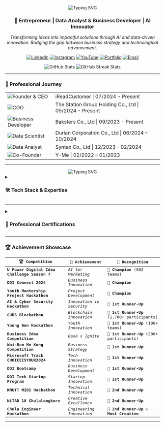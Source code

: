 <div align="center">
  <img src="https://readme-typing-svg.demolab.com?font=Fira+Code&size=32&duration=2800&pause=2000&color=FF9E0F&center=true&vCenter=true&width=940&lines=Hi+👋+I'm+Naruebet+Aungsirikulthumrong;Welcome+to+my+Digital+Innovation+Space!" alt="Typing SVG" />
</div>

<h3 align="center">🚀 Entrepreneur | Data Analyst & Business Developer | AI Innovator</h3>

<div align="center">
  <p><i>Transforming ideas into impactful solutions through AI and data-driven innovation. Bridging the gap between business strategy and technological advancement.</i></p>
</div>

<div align="center">
  
[![LinkedIn](https://img.shields.io/badge/LinkedIn-0077B5?style=for-the-badge&logo=linkedin&logoColor=white)](https://www.linkedin.com/in/leonaruebet/)
[![Instagram](https://img.shields.io/badge/Instagram-E4405F?style=for-the-badge&logo=instagram&logoColor=white)](https://www.instagram.com/leonaruebet/)
[![YouTube](https://img.shields.io/badge/YouTube-FF0000?style=for-the-badge&logo=youtube&logoColor=white)](https://www.youtube.com/@leonaruebet)
[![Portfolio](https://img.shields.io/badge/Portfolio-FF7139?style=for-the-badge&logo=Firefox-Browser&logoColor=white)](https://naruebet.ireadcustomer.com)
[![Email](https://img.shields.io/badge/Email-D14836?style=for-the-badge&logo=gmail&logoColor=white)](mailto:leonaruebet@gmail.com)

</div>

<div align="center">
  <img src="https://github-readme-stats.vercel.app/api?username=leonaruebet&show_icons=true&theme=radical" alt="GitHub Stats" />
  <img src="https://github-readme-streak-stats.herokuapp.com/?user=leonaruebet&theme=radical" alt="GitHub Streak Stats" />
</div>

---

### 💼 Professional Journey

<div align="left">
  <table>
    <tr>
      <td>
        <img src="https://img.shields.io/badge/Role-Founder_&_CEO-FF0000?style=for-the-badge" alt="Founder & CEO"/>
      </td>
      <td>iReadCustomer | 07/2024 - Present</td>
    </tr>
    <tr>
      <td>
        <img src="https://img.shields.io/badge/Role-COO-FF9E0F?style=for-the-badge" alt="COO"/>
      </td>
      <td>The Station Group Holding Co., Ltd | 05/2024 - Present</td>
    </tr>
    <tr>
      <td>
        <img src="https://img.shields.io/badge/Role-Business_Developer-4285F4?style=for-the-badge" alt="Business Developer"/>
      </td>
      <td>Baksters Co., Ltd | 09/2023 - Present</td>
    </tr>
    <tr>
      <td>
        <img src="https://img.shields.io/badge/Role-Data_Scientist-00C853?style=for-the-badge" alt="Data Scientist"/>
      </td>
      <td>Durian Corporation Co., Ltd | 06/2024 – 10/2024</td>
    </tr>
    <tr>
      <td>
        <img src="https://img.shields.io/badge/Role-Data_Analyst-7B1FA2?style=for-the-badge" alt="Data Analyst"/>
      </td>
      <td>Syntax Co., Ltd | 12/2023 – 02/2024</td>
    </tr>
    <tr>
      <td>
        <img src="https://img.shields.io/badge/Role-Co_Founder-FF5722?style=for-the-badge" alt="Co-Founder"/>
      </td>
      <td>Y-Me | 02/2022 – 01/2023</td>
    </tr>
  </table>
</div>

---

<div align="center">
  <img src="https://readme-typing-svg.demolab.com?font=Fira+Code&size=24&duration=2800&pause=2000&color=FF9E0F&center=true&vCenter=true&width=940&lines=Building+the+Future+with+Data,+AI,+and+Innovation!" alt="Typing SVG" />
</div>

<details>
<summary><h3>🛠️ Tech Stack & Expertise</h3></summary>

<div align="center">

<h4>AI & Automation</h4>
<div style="background: linear-gradient(45deg, #FF9E0F, #FF4B4B); padding: 20px; border-radius: 10px; margin: 10px;">

![ChatGPT](https://img.shields.io/badge/ChatGPT-74aa9c?style=for-the-badge&logo=openai&logoColor=white)
![Claude](https://img.shields.io/badge/Claude-000000?style=for-the-badge)
![Stable Diffusion](https://img.shields.io/badge/Stable_Diffusion-FF9E0F?style=for-the-badge)
![Gemini](https://img.shields.io/badge/Gemini-4285F4?style=for-the-badge&logo=google&logoColor=white)
![Make.com](https://img.shields.io/badge/Make.com-2E77BC?style=for-the-badge)
![Perplexity](https://img.shields.io/badge/Perplexity-purple?style=for-the-badge)

</div>

<h4>Programming & Development</h4>
<div style="background: linear-gradient(45deg, #3776AB, #1572B6); padding: 20px; border-radius: 10px; margin: 10px;">

![Python](https://img.shields.io/badge/Python-3776AB?style=for-the-badge&logo=python&logoColor=white)
![SQL](https://img.shields.io/badge/SQL-4479A1?style=for-the-badge&logo=mysql&logoColor=white)
![Swift](https://img.shields.io/badge/Swift-FA7343?style=for-the-badge&logo=swift&logoColor=white)
![HTML5](https://img.shields.io/badge/HTML5-E34F26?style=for-the-badge&logo=html5&logoColor=white)
![CSS3](https://img.shields.io/badge/CSS3-1572B6?style=for-the-badge&logo=css3&logoColor=white)
![Arduino](https://img.shields.io/badge/Arduino-00979D?style=for-the-badge&logo=Arduino&logoColor=white)

</div>

<h4>Data Science Stack</h4>
<div style="background: linear-gradient(45deg, #150458, #FF4B4B); padding: 20px; border-radius: 10px; margin: 10px;">

![NumPy](https://img.shields.io/badge/NumPy-013243?style=for-the-badge&logo=numpy&logoColor=white)
![Pandas](https://img.shields.io/badge/Pandas-150458?style=for-the-badge&logo=pandas&logoColor=white)
![Streamlit](https://img.shields.io/badge/Streamlit-FF4B4B?style=for-the-badge&logo=Streamlit&logoColor=white)
![Plotly](https://img.shields.io/badge/Plotly-3F4F75?style=for-the-badge&logo=plotly&logoColor=white)
![NetworkX](https://img.shields.io/badge/NetworkX-blue?style=for-the-badge)
![Matplotlib](https://img.shields.io/badge/Matplotlib-11557c?style=for-the-badge)
![Seaborn](https://img.shields.io/badge/Seaborn-3776AB?style=for-the-badge)

</div>

<h4>Creative Suite</h4>
<div style="background: linear-gradient(45deg, #F24E1E, #FF61F6); padding: 20px; border-radius: 10px; margin: 10px;">

![Figma](https://img.shields.io/badge/Figma-F24E1E?style=for-the-badge&logo=figma&logoColor=white)
![Adobe Photoshop](https://img.shields.io/badge/Photoshop-31A8FF?style=for-the-badge&logo=adobe%20photoshop&logoColor=white)
![Adobe Premier Pro](https://img.shields.io/badge/Premier_Pro-9999FF?style=for-the-badge&logo=adobe%20premiere%20pro&logoColor=white)
![Adobe XD](https://img.shields.io/badge/Adobe_XD-FF61F6?style=for-the-badge&logo=adobe%20xd&logoColor=white)

</div>

<h4>Business Tools</h4>
<div style="background: linear-gradient(45deg, #E97627, #000000); padding: 20px; border-radius: 10px; margin: 10px;">

![Tableau](https://img.shields.io/badge/Tableau-E97627?style=for-the-badge&logo=Tableau&logoColor=white)
![Excel](https://img.shields.io/badge/Excel-217346?style=for-the-badge&logo=microsoft-excel&logoColor=white)
![Looker](https://img.shields.io/badge/Looker-4285F4?style=for-the-badge&logo=looker&logoColor=white)
![Notion](https://img.shields.io/badge/Notion-000000?style=for-the-badge&logo=notion&logoColor=white)
![Trello](https://img.shields.io/badge/Trello-0052CC?style=for-the-badge&logo=trello&logoColor=white)
![Miro](https://img.shields.io/badge/Miro-050038?style=for-the-badge&logo=Miro&logoColor=white)

</div>
</div>
</details>

---

<details>
<summary><h3>📜 Professional Certifications</h3></summary>

<div align="center">
  <table>
    <tr>
      <td align="center">
        <a href="https://www.coursera.org/account/accomplishments/specialization/IKDNMNJXDY3O">
          <img src="https://img.shields.io/badge/Google-Advanced_Data_Analytics-4285F4?style=for-the-badge&logo=google&logoColor=white" alt="Google Certificate"/>
        </a>
      </td>
      <td align="center">
        <a href="https://www.coursera.org/account/accomplishments/verify/CMO5SPVPSOEQ">
          <img src="https://img.shields.io/badge/IBM-Project_Management-052FAD?style=for-the-badge&logo=ibm&logoColor=white" alt="IBM Certificate"/>
        </a>
      </td>
    </tr>
    <tr>
      <td align="center">
        <a href="https://drive.google.com/file/d/15_YL4KK0PONhFB-RigEohPhx2FrxwM7U/view">
          <img src="https://img.shields.io/badge/Chulalongkorn-Blockchain_Technology-FF1493?style=for-the-badge" alt="Blockchain Certificate"/>
        </a>
      </td>
      <td align="center">
        <a href="https://drive.google.com/file/d/10-gJgWm93dEdbrj9yn72Ulvo2MWlxT92/view">
          <img src="https://img.shields.io/badge/DUGA-AI_Marketing-4B0082?style=for-the-badge" alt="AI Marketing Certificate"/>
        </a>
      </td>
    </tr>
    <tr>
      <td align="center" colspan="2">
        <a href="https://drive.google.com/file/d/1PvcNJIBLIhdRfiuh81FTTAJRtf7LEu8s/view">
          <img src="https://img.shields.io/badge/CMDF-Finance-008000?style=for-the-badge" alt="Finance Certificate"/>
        </a>
      </td>
    </tr>
  </table>
</div>
</details>

---

### 🏆 Achievement Showcase

<div align="center">
<kbd>
<div align="center">

| 🏆 Competition | 🎯 Achievement | 🌟 Recognition |
|---------------|----------------|----------------|
| **U Power Digital Idea Challenge Season 7** | *AI for Marketing* | 🥇 **Champion** (982 teams) |
| **DDI Connect 2024** | *Business Innovation* | 🥇 **Champion** |
| **Youth Mentorship Project Hackathon** | *Project Development* | 🥇 **Champion** |
| **AI & Cyber Security Hackathon** | *Innovation in Security* | 🥈 **1st Runner-Up** |
| **CUBS Blockathon** | *Blockchain Innovation* | 🥈 **1st Runner-Up** (1,700+ participants) |
| **Young Gen Hackathon** | *Youth Innovation* | 🥈 **1st Runner-Up** (100+ teams) |
| **Business Idea Competition** | *Base x Ignite* | 🥈 **1st Runner-Up** (200+ participants) |
| **Wai-Run Me Kong Competition** | *Business Strategy* | 🥈 **1st Runner-Up** |
| **Microsoft Track CHOICEISYOUR2024** | *Tech Innovation* | 🥈 **1st Runner-Up** |
| **DDI Bootcamp** | *Business Development* | 🥈 **1st Runner-Up** |
| **DDI Tech Startup Program** | *Startup Innovation* | 🥈 **1st Runner-Up** |
| **KMUTT MIDI Hackathon** | *Technical Innovation* | 🥉 **2nd Runner-Up** |
| **NiTAD 18 Chulalongkorn** | *Creative Excellence* | 🥉 **2nd Runner-Up** |
| **Chula Engineer Hackathon** | *Engineering Innovation* | 🥉 **2nd Runner-Up + Most Creative** |

</div>
</kbd>
</div>

---